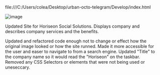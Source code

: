 file:///C:/Users/colea/Desktop/urban-octo-telegram/Develop/index.html

![image](https://user-images.githubusercontent.com/119268105/206619549-ff01d78a-4c0c-4df5-ac43-a8e8eb596fdd.png)



Updated Site for Horiseon Social Solutions.
Displays company and describes company services and the benefits.

Updated and refactored code enough not to change or effect how the original image looked or how the site runned.
Made it more accessible for the user and easer to navigate to from a search engine. 
Updated "Title" to the company name so it would read the "Horiseon" on the taskbar.
Removed any CSS Selectors or elements that were not being used or uneseccary.
